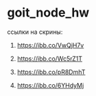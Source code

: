 # goit_node_hw

ссылки на скрины:

1. https://ibb.co/VwQjH7v

2. https://ibb.co/Wc5rZ1T

3. https://ibb.co/pR8DmhT

4. https://ibb.co/6YHdyMj
